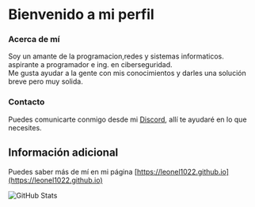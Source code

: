 # Bienvenido a mi perfil

### Acerca de mí
Soy un amante de la programacion,redes y sistemas informaticos. <br>
aspirante a programador e ing. en ciberseguridad.<br>
Me gusta ayudar a la gente con mis conocimientos y darles una solución breve pero muy solida.

### Contacto
Puedes comunicarte conmigo desde mi [Discord](https://discord.com/users/942945514628988958), allí te ayudaré en lo que necesites.

## Información adicional
Puedes saber más de mí en mi página [https://leonel1022.github.io](https://leonel1022.github.io)

![GitHub Stats](https://github-readme-stats.vercel.app/api?username=Leonel1022&show_icons=true&theme=radical)
